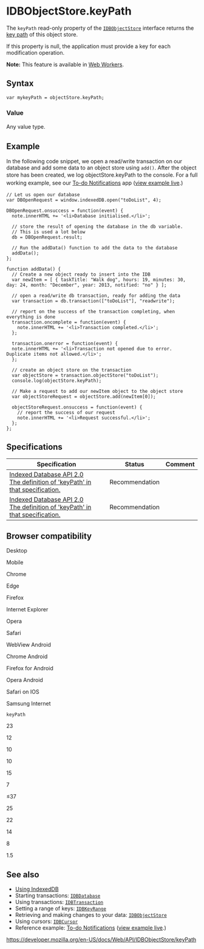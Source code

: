 IDBObjectStore.keyPath
======================

The `keyPath` read-only property of the [`IDBObjectStore`](../idbobjectstore) interface returns the [key path](../indexeddb_api/basic_concepts_behind_indexeddb#gloss_keypath) of this object store.

If this property is null, the application must provide a key for each modification operation.

**Note:** This feature is available in [Web Workers](../web_workers_api).

Syntax
------

    var mykeyPath = objectStore.keyPath;

### Value

<span style="line-height: 1.5;">Any value type.</span>

Example
-------

In the following code snippet, we open a read/write transaction on our database and add some data to an object store using `add()`. After the object store has been created, we log objectStore.keyPath to the console. <span style="line-height: 1.5;">For a full working example, see our </span>[To-do Notifications](https://github.com/mdn/to-do-notifications/)<span style="line-height: 1.5;"> app (</span>[view example live](https://mdn.github.io/to-do-notifications/)<span style="line-height: 1.5;">.)</span>

    // Let us open our database
    var DBOpenRequest = window.indexedDB.open("toDoList", 4);

    DBOpenRequest.onsuccess = function(event) {
      note.innerHTML += '<li>Database initialised.</li>';

      // store the result of opening the database in the db variable.
      // This is used a lot below
      db = DBOpenRequest.result;

      // Run the addData() function to add the data to the database
      addData();
    };

    function addData() {
      // Create a new object ready to insert into the IDB
      var newItem = [ { taskTitle: "Walk dog", hours: 19, minutes: 30, day: 24, month: "December", year: 2013, notified: "no" } ];

      // open a read/write db transaction, ready for adding the data
      var transaction = db.transaction(["toDoList"], "readwrite");

      // report on the success of the transaction completing, when everything is done
      transaction.oncomplete = function(event) {
        note.innerHTML += '<li>Transaction completed.</li>';
      };

      transaction.onerror = function(event) {
      note.innerHTML += '<li>Transaction not opened due to error. Duplicate items not allowed.</li>';
      };

      // create an object store on the transaction
      var objectStore = transaction.objectStore("toDoList");
      console.log(objectStore.keyPath);

      // Make a request to add our newItem object to the object store
      var objectStoreRequest = objectStore.add(newItem[0]);

      objectStoreRequest.onsuccess = function(event) {
        // report the success of our request
        note.innerHTML += '<li>Request successful.</li>';
      };
    };

Specifications
--------------

<table><thead><tr class="header"><th>Specification</th><th>Status</th><th>Comment</th></tr></thead><tbody><tr class="odd"><td><a href="https://www.w3.org/TR/IndexedDB/#dom-idbobjectstore-keypath">Indexed Database API 2.0<br />
<span class="small">The definition of 'keyPath' in that specification.</span></a></td><td><span class="spec-rec">Recommendation</span></td><td></td></tr><tr class="even"><td><a href="https://www.w3.org/TR/IndexedDB/#dom-idbobjectstore-keypath">Indexed Database API 2.0<br />
<span class="small">The definition of 'keyPath' in that specification.</span></a></td><td><span class="spec-rec">Recommendation</span></td><td></td></tr></tbody></table>

Browser compatibility
---------------------

Desktop

Mobile

Chrome

Edge

Firefox

Internet Explorer

Opera

Safari

WebView Android

Chrome Android

Firefox for Android

Opera Android

Safari on IOS

Samsung Internet

`keyPath`

23

12

10

10

15

7

≤37

25

22

14

8

1.5

See also
--------

-   [Using IndexedDB](../indexeddb_api/using_indexeddb)
-   Starting transactions: [`IDBDatabase`](../idbdatabase)
-   Using transactions: [`IDBTransaction`](../idbtransaction)
-   Setting a range of keys: [`IDBKeyRange`](../idbkeyrange)
-   Retrieving and making changes to your data: [`IDBObjectStore`](../idbobjectstore)
-   Using cursors: [`IDBCursor`](../idbcursor)
-   Reference example: [To-do Notifications](https://github.com/mdn/to-do-notifications/tree/gh-pages) ([view example live](https://mdn.github.io/to-do-notifications/).)

<a href="https://developer.mozilla.org/en-US/docs/Web/API/IDBObjectStore/keyPath" class="_attribution-link">https://developer.mozilla.org/en-US/docs/Web/API/IDBObjectStore/keyPath</a>
